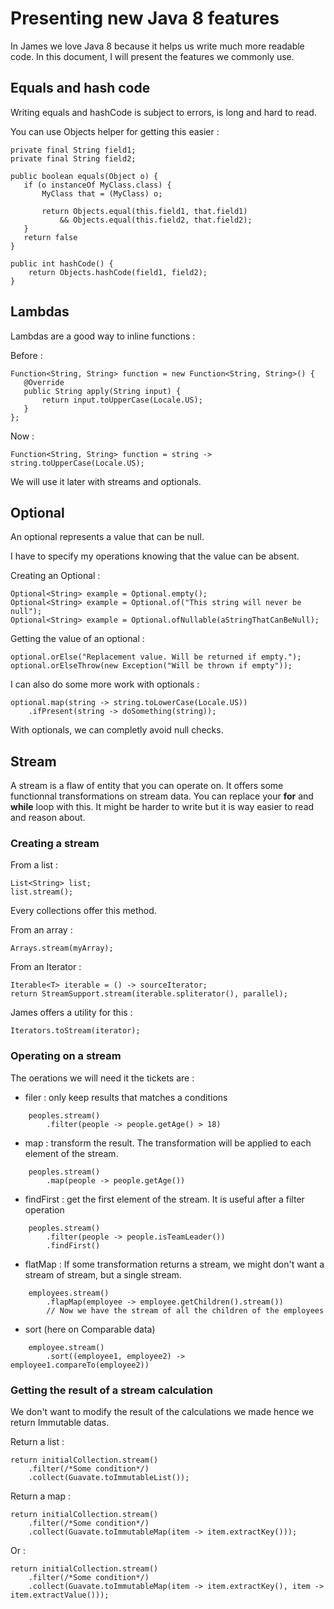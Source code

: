 # Presenting new Java 8 features

In James we love Java 8 because it helps us write much more readable code. In this document, I will present the features we commonly use.

## Equals and hash code

Writing equals and hashCode is subject to errors, is long and hard to read.

You can use Objects helper for getting this easier : 

```
private final String field1;
private final String field2;

public boolean equals(Object o) {
   if (o instanceOf MyClass.class) {
       MyClass that = (MyClass) o;
       
       return Objects.equal(this.field1, that.field1)
           && Objects.equal(this.field2, that.field2);
   }
   return false
}

public int hashCode() {
    return Objects.hashCode(field1, field2);
}
```

## Lambdas

Lambdas are a good way to inline functions :

Before : 

```
Function<String, String> function = new Function<String, String>() {
   @Override
   public String apply(String input) {
       return input.toUpperCase(Locale.US);
   }
};
```

Now : 

```
Function<String, String> function = string -> string.toUpperCase(Locale.US);
```

We will use it later with streams and optionals.

## Optional

An optional represents a value that can be null.

I have to specify my operations knowing that the value can be absent.

Creating an Optional :

```
Optional<String> example = Optional.empty();
Optional<String> example = Optional.of("This string will never be null");
Optional<String> example = Optional.ofNullable(aStringThatCanBeNull);
```

Getting the value of an optional :

```
optional.orElse("Replacement value. Will be returned if empty.");
optional.orElseThrow(new Exception("Will be thrown if empty"));
```

I can also do some more work with optionals :

```
optional.map(string -> string.toLowerCase(Locale.US))
    .ifPresent(string -> doSomething(string));
```

With optionals, we can completly avoid null checks.

## Stream

A stream is a flaw of entity that you can operate on. It offers some functionnal transformations on stream data. You
can replace your **for** and **while** loop with this. It might be harder to write but it is way easier to read and reason about.

### Creating a stream

From a list :

```
List<String> list;
list.stream();
```

Every collections offer this method.

From an array :

```
Arrays.stream(myArray);
```

From an Iterator :

```
Iterable<T> iterable = () -> sourceIterator;
return StreamSupport.stream(iterable.spliterator(), parallel);
```

James offers a utility for this :

```
Iterators.toStream(iterator);
```

### Operating on a stream

The oerations we will need it the tickets are :

 - filer : only keep results that matches a conditions

```
    peoples.stream()
        .filter(people -> people.getAge() > 18)
```

 - map : transform the result. The transformation will be applied to each element of the stream.

```
    peoples.stream()
        .map(people -> people.getAge())
```

 - findFirst : get the first element of the stream. It is useful after a filter operation

```
    peoples.stream()
        .filter(people -> people.isTeamLeader())
        .findFirst()
```

 - flatMap : If some transformation returns a stream, we might don't want a stream of stream, but a single stream.
 
```
    employees.stream()
        .flapMap(employee -> employee.getChildren().stream())
        // Now we have the stream of all the children of the employees
```

 - sort (here on Comparable data)

```
    employee.stream()
        .sort((employee1, employee2) -> employee1.compareTo(employee2))
```

### Getting the result of a stream calculation

We don't want to modify the result of the calculations we made hence we return Immutable datas.

Return a list :

```
return initialCollection.stream()
    .filter(/*Some condition*/)
    .collect(Guavate.toImmutableList());
```

Return a map : 

```
return initialCollection.stream()
    .filter(/*Some condition*/)
    .collect(Guavate.toImmutableMap(item -> item.extractKey()));
```

Or : 

```
return initialCollection.stream()
    .filter(/*Some condition*/)
    .collect(Guavate.toImmutableMap(item -> item.extractKey(), item -> item.extractValue()));
```
